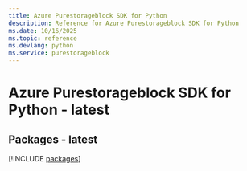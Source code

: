 ```yaml
---
title: Azure Purestorageblock SDK for Python
description: Reference for Azure Purestorageblock SDK for Python
ms.date: 10/16/2025
ms.topic: reference
ms.devlang: python
ms.service: purestorageblock
---
```

# Azure Purestorageblock SDK for Python - latest
## Packages - latest
[!INCLUDE [packages](purestorageblock-index.md)]
